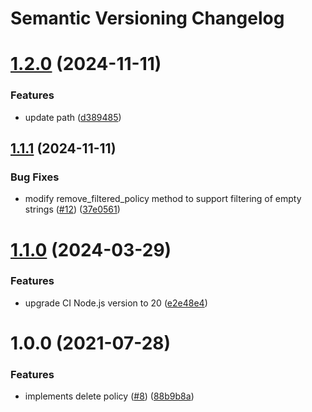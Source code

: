 # Semantic Versioning Changelog

# [1.2.0](https://github.com/officialpycasbin/pymongo-adapter/compare/v1.1.1...v1.2.0) (2024-11-11)


### Features

* update path ([d389485](https://github.com/officialpycasbin/pymongo-adapter/commit/d38948567df33d4d13198f2fd41ae0eadd0f8035))

## [1.1.1](https://github.com/officialpycasbin/pymongo-adapter/compare/v1.1.0...v1.1.1) (2024-11-11)


### Bug Fixes

* modify remove_filtered_policy method to support filtering of empty strings ([#12](https://github.com/officialpycasbin/pymongo-adapter/issues/12)) ([37e0561](https://github.com/officialpycasbin/pymongo-adapter/commit/37e0561bb678f11f291360a6eaf58121db6b7630))

# [1.1.0](https://github.com/officialpycasbin/pymongo-adapter/compare/v1.0.0...v1.1.0) (2024-03-29)


### Features

* upgrade CI Node.js version to 20 ([e2e48e4](https://github.com/officialpycasbin/pymongo-adapter/commit/e2e48e456b2c4502e28ae6c58d31183959d66662))

# 1.0.0 (2021-07-28)


### Features

* implements delete policy ([#8](https://github.com/officialpycasbin/pymongo-adapter/issues/8)) ([88b9b8a](https://github.com/officialpycasbin/pymongo-adapter/commit/88b9b8a10c9401e2dded3995afb9c9d787564c59))
